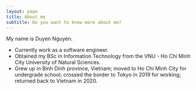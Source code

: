 ```yaml
---
layout: page
title: About me
subtitle: Do you want to know more about me?
---
```


My name is Duyen Nguyen.

- Currently work as a software engineer.
- Obtained my BSc in Information Technology from the VNU - Ho Chi Minh City University of Natural Sciences.
- Grew up in Binh Dinh province, Vietnam; moved to Ho Chi Minh City for undergrade school; crossed the border to Tokyo in 2019 for working; returned back to Vietnam in 2020.
